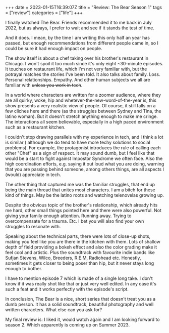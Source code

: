 +++ 
date = 2023-01-15T16:39:07Z
title = "Review: The Bear Season 1"
tags = ["review"]
categories = ["life"]
+++

I finally watched The Bear. Friends recommended it to me back in July 2022, but as always,
I prefer to wait and see if it stands the test of time.

And it does. I mean, by the time I am writing this only half an year has passed, but
enough recommendations from different people came in, so I could be sure it had enough impact on people.

The show itself is about a chef taking over his brother's restaurant in Chicago.
I won't spoil it too much since it's only eight ~30-minute episodes. It touches
on restaurant life, which I'm not very familiar with, but the potrayal matches the stories I've been told.
It also talks about family. Loss. Personal relationships. Empathy. And other human subjects we
all are familiar with ~~unless you work in tech~~.

In a world where characters are written for a zoomer audience, where they are all
quirky, woke, hip and whetever-the-new-word-of-the-year is, this show presents a very realistic view of people. Of course, it still falls on a few cliches here and there 
(as the struggles between Sydney and Tina, the latino woman). But it doesn't stretch
anything enough to make me cringe. The interactions all seem believable, especially
in a high paced environment such as a restaurant kitchen.

I couldn't stop drawing parallels with my experience in tech, and I think a lot is similar (
although we do tend to have more techy solutions to social problems). For example,
the protagonist introduces the rule of calling each other "Chef" as a sign of respect.
It may sound dumb, but I feel like that would be a start to fight against Impostor Syndrome we often face.
Also the high coordination efforts, e.g. saying it out loud what you are doing, warning that you are passing
behind someone, among others things, are all aspects I (would) appreciate in tech.


The other thing that captured me was the familiar struggles, that end up being the main thread
that unites most characters. I am a bitch for these kind of things. May be the latino roots and watching telenovelas growing up.

Despite the obvious topic of the brother's relationship, which already hits me hard, other small things pointed here and there were also powerful.
Not giving your family enough attention. Running away. Trying to overcompensate for a trauma. Etc. I bet you will also find your own struggles to resonate with.

Speaking about the technical parts, there were lots of close-up shots, making you feel like you are there in the kitchen with them. Lots of shallow depth of field providing a bokeh effect and also the color grading make it feel cool and artistic. Plus the soundtrack with favourite indie bands like Sufjan Stevens, Wilco, Breeders, R.E.M, Radiohead etc. Honestly, sometimes it gets closer to being poser than hip, but it never stays long enough to bother.

I have to mention episode 7 which is made of a single long take. I don't know if it was really shot like that or just very well edited. In any case it's such a feat and it works perfectly with the episode's script.

In conclusion, The Bear is a nice, short series that doesn't treat you as a dumb person. It has a solid soundtrack, beautiful photography and well written characters. What else can you ask for?

My final review is: I liked it, would watch again and I am looking forward to season 2. Which apparently is coming up on Summer 2023.
